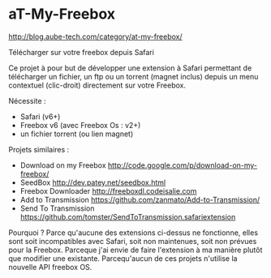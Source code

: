 aT-My-Freebox
=============
http://blog.aube-tech.com/category/at-my-freebox/

Télécharger sur votre freebox depuis Safari

Ce projet à pour but de développer une extension à Safari permettant de télécharger un fichier, 
un ftp ou un torrent (magnet inclus) depuis un menu contextuel (clic-droit) directement sur votre Freebox.

Nécessite :
- Safari (v6+)
- Freebox v6 (avec Freebox Os : v2+)
- un fichier torrent (ou lien magnet)

Projets similaires :
- Download on my Freebox    http://code.google.com/p/download-on-my-freebox/
- SeedBox                   http://dev.patey.net/seedbox.html
- Freebox Downloader        http://freeboxdl.codeisalie.com
- Add to Transmission       https://github.com/zanmato/Add-to-Transmission/
- Send To Transmission      https://github.com/tomster/SendToTransmission.safariextension

Pourquoi ?
Parce qu'aucune des extensions ci-dessus ne fonctionne, elles sont soit incompatibles avec Safari, soit non maintenues, soit non prévues pour la Freebox.
Parceque j'ai envie de faire l'extension à ma manière plutôt que modifier une existante.
Parcequ'aucun de ces projets n'utilise la nouvelle API freebox OS.
